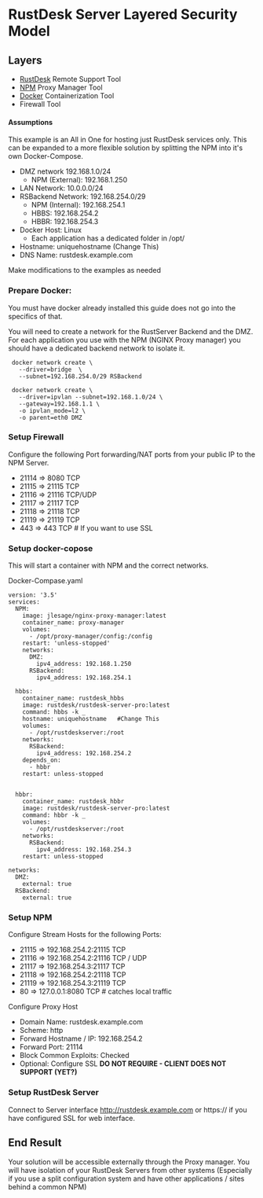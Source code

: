 # RustDesk Server Layered Security Model

## Layers
- [RustDesk](https://www.rustdesk.com) Remote Support Tool
- [NPM](https://nginxproxymanager.com/) Proxy Manager Tool
- [Docker](https://www.docker.com) Containerization Tool
- Firewall Tool 

#### Assumptions
This example is an All in One for hosting just RustDesk services only.  This can be expanded to a more flexible solution by splitting the NPM into it's own Docker-Compose.
- DMZ network  192.168.1.0/24
  - NPM (External): 192.168.1.250
- LAN Network: 10.0.0.0/24
- RSBackend Network: 192.168.254.0/29
  - NPM (Internal): 192.168.254.1
  - HBBS: 192.168.254.2
  - HBBR: 192.168.254.3
- Docker Host: Linux
  - Each application has a dedicated folder in /opt/
- Hostname: uniquehostname  (Change This)
- DNS Name: rustdesk.example.com

Make modifications to the examples as needed


### Prepare Docker:
You must have docker already installed this guide does not go into the specifics of that.

You will need to create a network for the RustServer Backend and the DMZ.
For each application you use with the NPM (NGINX Proxy manager) you should have a dedicated backend network to isolate it.

```
 docker network create \
   --driver=bridge  \
   --subnet=192.168.254.0/29 RSBackend
 
 docker network create \
   --driver=ipvlan --subnet=192.168.1.0/24 \
   --gateway=192.168.1.1 \
   -o ipvlan_mode=l2 \
   -o parent=eth0 DMZ
```

### Setup Firewall
Configure the following Port forwarding/NAT ports from your public IP to the NPM Server.
 - 21114 => 8080 TCP
 - 21115 => 21115 TCP
 - 21116 => 21116 TCP/UDP
 - 21117 => 21117 TCP
 - 21118 => 21118 TCP
 - 21119 => 21119 TCP
 - 443 => 443 TCP  # If you want to use SSL
 


### Setup docker-copose
This will start a container with NPM and the correct networks.

Docker-Compase.yaml 
```
version: '3.5'
services:
  NPM:
    image: jlesage/nginx-proxy-manager:latest
    container_name: proxy-manager
    volumes:
      - /opt/proxy-manager/config:/config
    restart: 'unless-stopped'
    networks:
      DMZ:
        ipv4_address: 192.168.1.250
      RSBackend:
        ipv4_address: 192.168.254.1

  hbbs:
    container_name: rustdesk_hbbs
    image: rustdesk/rustdesk-server-pro:latest
    command: hbbs -k _
    hostname: uniquehostname   #Change This
    volumes:
      - /opt/rustdeskserver:/root
    networks:
      RSBackend:
        ipv4_address: 192.168.254.2
    depends_on:
      - hbbr
    restart: unless-stopped


  hbbr:
    container_name: rustdesk_hbbr
    image: rustdesk/rustdesk-server-pro:latest
    command: hbbr -k _
    volumes:
      - /opt/rustdeskserver:/root
    networks:
      RSBackend:
        ipv4_address: 192.168.254.3
    restart: unless-stopped

networks:
  DMZ:
    external: true
  RSBackend:
    external: true
```

### Setup NPM
Configure Stream Hosts for the following Ports:
- 21115 => 192.168.254.2:21115 TCP
- 21116 => 192.168.254.2:21116 TCP / UDP
- 21117 => 192.168.254.3:21117 TCP
- 21118 => 192.168.254.2:21118 TCP
- 21119 => 192.168.254.3:21119 TCP
- 80 => 127.0.0.1:8080 TCP # catches local traffic

Configure Proxy Host
  - Domain Name: rustdesk.example.com
  - Scheme: http
  - Forward Hostname / IP: 192.168.254.2
  - Forward Port: 21114
  - Block Common Exploits: Checked
  - Optional: Configure SSL **DO NOT REQUIRE - CLIENT DOES NOT SUPPORT (YET?)**

### Setup RustDesk Server
Connect to Server interface  http://rustdesk.example.com  or https:// if you have configured SSL for web interface.


## 

## End Result
Your solution will be accessible externally through the Proxy manager. You will have isolation of your RustDesk Servers from other systems (Especially if you use a split configuration system and have other applications / sites behind a common NPM)
